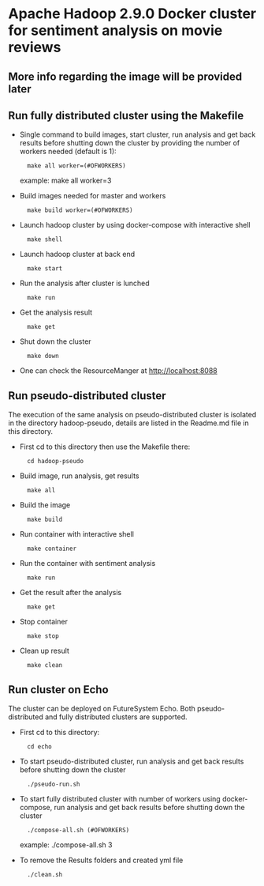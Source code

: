 # Apache Hadoop 2.9.0 Docker cluster for sentiment analysis on movie reviews

## More info regarding the image will be provided later

## Run fully distributed cluster using the Makefile

* Single command to build images, start cluster, run analysis and get back results before shutting down the cluster by providing the number of workers needed (default is 1):

		make all worker=(#OFWORKERS)

	example: 
		make all worker=3

* Build images needed for master and workers

		make build worker=(#OFWORKERS)
		
* Launch hadoop cluster by using docker-compose with interactive shell

		make shell

* Launch hadoop cluster at back end

		make start

* Run the analysis after cluster is lunched

		make run

* Get the analysis result

		make get

* Shut down the cluster

		make down
		
* One can check the ResourceManger at [http://localhost:8088](http://localhost:8088)

## Run pseudo-distributed cluster 

The execution of the same analysis on pseudo-distributed cluster is isolated in the directory hadoop-pseudo, details are listed in the Readme.md file in this directory. 

* First cd to this directory then use the Makefile there:

		cd hadoop-pseudo


* Build image, run analysis, get results

		make all
		
* Build the image	

		make build

* Run container with interactive shell

		make container

* Run the container with sentiment analysis

		make run

* Get the result after the analysis

		make get

* Stop container

		make stop

* Clean up result 

		make clean


## Run cluster on Echo

The cluster can be deployed on FutureSystem Echo. Both pseudo-distributed and fully distributed clusters are supported. 

* First cd to this directory:

		cd echo

* To start pseudo-distributed cluster, run analysis and get back results before shutting down the cluster

		./pseudo-run.sh

* To start fully distributed cluster with number of workers using docker-compose, run analysis and get back results before shutting down the cluster 

		./compose-all.sh (#OFWORKERS)

	example:
		./compose-all.sh 3

* To remove the Results folders and created yml file

		./clean.sh